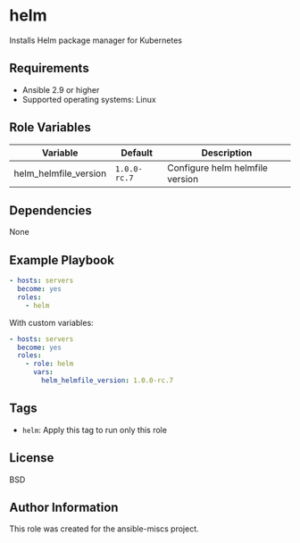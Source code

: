 helm
=========

Installs Helm package manager for Kubernetes

Requirements
------------

- Ansible 2.9 or higher
- Supported operating systems: Linux

Role Variables
--------------

| Variable | Default | Description |
|----------|---------|-------------|
| helm_helmfile_version | `1.0.0-rc.7` | Configure helm helmfile version |

Dependencies
------------

None

Example Playbook
----------------

```yaml
- hosts: servers
  become: yes
  roles:
    - helm
```

With custom variables:

```yaml
- hosts: servers
  become: yes
  roles:
    - role: helm
      vars:
        helm_helmfile_version: 1.0.0-rc.7
```

Tags
----

- `helm`: Apply this tag to run only this role

License
-------

BSD

Author Information
------------------

This role was created for the ansible-miscs project.
